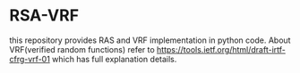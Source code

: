# RSA-VRF
this repository provides RAS and VRF implementation in python code. 
About VRF(verified random functions) refer to https://tools.ietf.org/html/draft-irtf-cfrg-vrf-01
which has full explanation details.
